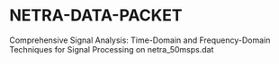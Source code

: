 # NETRA-DATA-PACKET
 Comprehensive Signal Analysis: Time-Domain and Frequency-Domain Techniques for Signal Processing on netra_50msps.dat
